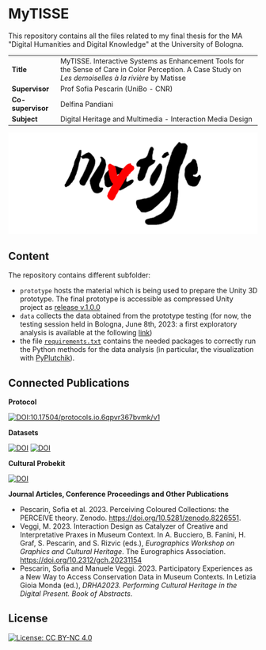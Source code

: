 # MyTISSE 

This repository contains all the files related to my final thesis for the MA "Digital Humanities and Digital Knowledge" at the University of Bologna. 

<table>
<tr>
    <td><b>Title</b></td>
    <td>MyTISSE. Interactive Systems as Enhancement Tools for the Sense of Care in Color Perception. A Case Study on <i>Les demoiselles à la rivière</i> by Matisse</td>
</tr>
<tr>
    <td><b>Supervisor</b></td>
    <td>Prof Sofia Pescarin (UniBo - CNR)</td>
</tr>
<tr>
    <td><b>Co-supervisor</b></td>
    <td>Delfina Pandiani</td>
</tr>
<tr>
    <td><b>Subject</b></td>
    <td>Digital Heritage and Multimedia - Interaction Media Design</td>
</tr>
</table>

<img src="prototype/mytisse_logo.png">

## Content

The repository contains different subfolder:
- `prototype` hosts the material which is being used to prepare the Unity 3D prototype. The final prototype is accessible as compressed Unity project as [release v.1.0.0](https://github.com/ManueleVeggi/mytisse/releases/tag/v1.0.0)
- `data` collects the data obtained from the prototype testing (for now, the testing session held in Bologna, June 8th, 2023: a first exploratory analysis is available at the following [link](https://nbviewer.org/github/ManueleVeggi/mytisse/blob/main/testing_sessions/230608_unibo/exploratory_analysis.ipynb))
- the file [`requirements.txt`](https://github.com/ManueleVeggi/mytisse/blob/main/requirements.txt) contains the needed packages to correctly run the Python methods for the data analysis (in particular, the visualization with [PyPlutchik](https://github.com/alfonsosemeraro/pyplutchik)).
 
## Connected Publications

**Protocol**

[![DOI:10.17504/protocols.io.6qpvr367bvmk/v1](http://img.shields.io/badge/DOI-10.17504/protocols.io.6qpvr367bvmk/v1-B31B1B.svg)](https://www.protocols.io/view/a-first-experimental-protocol-on-creative-engageme-6qpvr367bvmk/v1)

**Datasets**

[![DOI](https://zenodo.org/badge/DOI/10.5281/zenodo.8190389.svg)](https://doi.org/10.5281/zenodo.8190389)
[![DOI](https://zenodo.org/badge/DOI/10.5281/zenodo.8027737.svg)](https://doi.org/10.5281/zenodo.8027737)

**Cultural Probekit**

[![DOI](https://zenodo.org/badge/DOI/10.5281/zenodo.8285611.svg)](https://doi.org/10.5281/zenodo.8285611)

**Journal Articles, Conference Proceedings and Other Publications**

- Pescarin, Sofia et al. 2023. Perceiving Coloured Collections: the PERCEIVE theory. Zenodo. https://doi.org/10.5281/zenodo.8226551.
- Veggi, M. 2023. Interaction Design as Catalyzer of Creative and Interpretative Praxes in Museum Context. In A. Bucciero, B. Fanini, H. Graf, S. Pescarin, and S. Rizvic (eds.), <i>Eurographics Workshop on Graphics and Cultural Heritage</i>. The Eurographics Association. https://doi.org/10.2312/gch.20231154 
- Pescarin, Sofia and Manuele Veggi. 2023. Participatory Experiences as a New Way to Access Conservation Data in Museum Contexts. In Letizia Gioia Monda (ed.), <i>DRHA2023. Performing Cultural Heritage in the Digital Present. Book of Abstracts</i>.

## License

[![License: CC BY-NC 4.0](https://img.shields.io/badge/License-CC_BY--NC_4.0-lightgrey.svg)](https://creativecommons.org/licenses/by-nc/4.0/)

